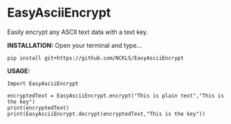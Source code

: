 # EasyAsciiEncrypt
Easily encrypt any ASCII text data with a text key.

**INSTALLATION:**
Open your terminal and type...
```
pip install git+https://github.com/NCKLS/EasyAsciiEncrypt
```

**USAGE:**
```
Import EasyAsciiEncrypt

encryptedText = EasyAsciiEncrypt.encrypt("This is plain text","This is the key")
print(encryptedText)
print(EasyAsciiEncrypt.decrypt(encryptedText,"This is the key"))
```
